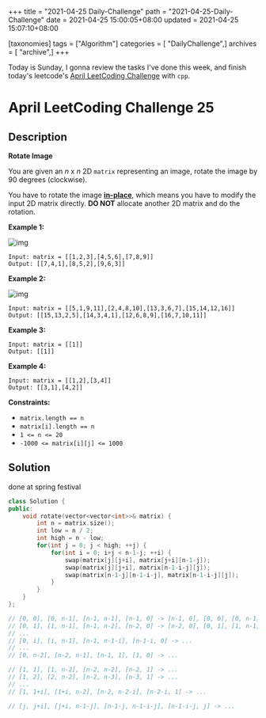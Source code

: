 +++
title = "2021-04-25 Daily-Challenge"
path = "2021-04-25-Daily-Challenge"
date = 2021-04-25 15:00:05+08:00
updated = 2021-04-25 15:07:10+08:00

[taxonomies]
tags = ["Algorithm"]
categories = [ "DailyChallenge",]
archives = [ "archive",]
+++

Today is Sunday, I gonna review the tasks I've done this week, and finish today's leetcode's [April LeetCoding Challenge](https://leetcode.com/explore/challenge/card/april-leetcoding-challenge-2021/596/week-4-april-22nd-april-28th/3720/) with `cpp`.

<!-- more -->

# April LeetCoding Challenge 25

## Description

**Rotate Image**

You are given an *n* x *n* 2D `matrix` representing an image, rotate the image by 90 degrees (clockwise).

You have to rotate the image [**in-place**](https://en.wikipedia.org/wiki/In-place_algorithm), which means you have to modify the input 2D matrix directly. **DO NOT** allocate another 2D matrix and do the rotation.

 

**Example 1:**

![img](https://assets.leetcode.com/uploads/2020/08/28/mat1.jpg)

```
Input: matrix = [[1,2,3],[4,5,6],[7,8,9]]
Output: [[7,4,1],[8,5,2],[9,6,3]]
```

**Example 2:**

![img](https://assets.leetcode.com/uploads/2020/08/28/mat2.jpg)

```
Input: matrix = [[5,1,9,11],[2,4,8,10],[13,3,6,7],[15,14,12,16]]
Output: [[15,13,2,5],[14,3,4,1],[12,6,8,9],[16,7,10,11]]
```

**Example 3:**

```
Input: matrix = [[1]]
Output: [[1]]
```

**Example 4:**

```
Input: matrix = [[1,2],[3,4]]
Output: [[3,1],[4,2]]
```

 

**Constraints:**

- `matrix.length == n`
- `matrix[i].length == n`
- `1 <= n <= 20`
- `-1000 <= matrix[i][j] <= 1000`

## Solution

done at spring festival

``` cpp
class Solution {
public:
    void rotate(vector<vector<int>>& matrix) {
        int n = matrix.size();
        int low = n / 2;
        int high = n - low;
        for(int j = 0; j < high; ++j) {
            for(int i = 0; i+j < n-1-j; ++i) {
                swap(matrix[j][j+i], matrix[j+i][n-1-j]);
                swap(matrix[j][j+i], matrix[n-1-i-j][j]);
                swap(matrix[n-1-j][n-1-i-j], matrix[n-1-i-j][j]);
            }
        }
    }
};

// [0, 0], [0, n-1], [n-1, n-1], [n-1, 0] -> [n-1, 0], [0, 0], [0, n-1], [n-1, n-1]
// [0, 1], [1, n-1], [n-1, n-2], [n-2, 0] -> [n-2, 0], [0, 1], [1, n-1], [n-1, n-2]
// ...
// [0, i], [i, n-1], [n-1, n-1-i], [n-1-i, 0] -> ...
// ...
// [0, n-2], [n-2, n-1], [n-1, 1], [1, 0] -> ...

// [1, 1], [1, n-2], [n-2, n-2], [n-2, 1] -> ...
// [1, 2], [2, n-2], [n-2, n-3], [n-3, 1] -> ...
// ...
// [1, 1+i], [1+i, n-2], [n-2, n-2-i], [n-2-i, 1] -> ...

// [j, j+i], [j+i, n-1-j], [n-1-j, n-1-i-j], [n-1-i-j, j] -> ...
```
